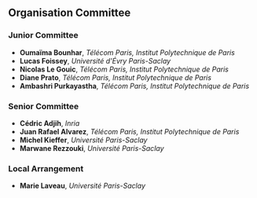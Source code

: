 ## Organisation Committee

### Junior Committee
- **Oumaïma Bounhar**, *Télécom Paris, Institut Polytechnique de Paris*
- **Lucas Foissey**, *Université d'Évry Paris-Saclay*
- **Nicolas Le Gouic**, *Télécom Paris, Institut Polytechnique de Paris*
- **Diane Prato**, *Télécom Paris, Institut Polytechnique de Paris*
- **Ambashri Purkayastha**, *Télécom Paris, Institut Polytechnique de Paris*

### Senior Committee
- **Cédric Adjih**, *Inria*
- **Juan Rafael Alvarez**, *Télécom Paris, Institut Polytechnique de Paris*
- **Michel Kieffer**, *Université Paris-Saclay*
- **Marwane Rezzouki**, *Université Paris-Saclay*

### Local Arrangement
- **Marie Laveau**, *Université Paris-Saclay*
